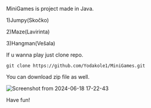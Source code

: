 MiniGames is project made in Java.


1)Jumpy(Skočko)

2)Maze(Lavirinta)

3)Hangman(Vešala)


If u wanna play just clone repo.
```
git clone https://github.com/Yodakole1/MiniGames.git
```

You can download zip file as well.

![Screenshot from 2024-06-18 17-22-43](https://github.com/Yodakole1/MiniGames/assets/119262845/99191160-bc80-4094-92a5-9634a9ac2d89)

Have fun!
